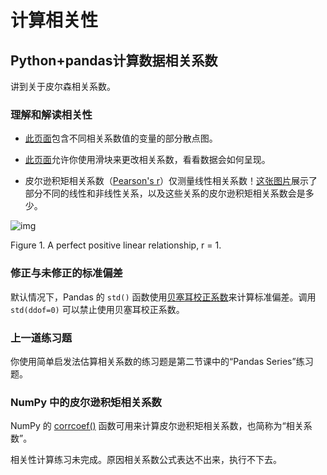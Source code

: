 # 计算相关性

## Python+pandas计算数据相关系数

讲到关于皮尔森相关系数。

### 理解和解读相关性

- [此页面](http://onlinestatbook.com/2/describing_bivariate_data/pearson.html)包含不同相关系数值的变量的部分散点图。

- [此页面](http://rpsychologist.com/d3/correlation/)允许你使用滑块来更改相关系数，看看数据会如何呈现。
- 皮尔逊积矩相关系数（[Pearson's r](https://en.wikipedia.org/wiki/Pearson_product-moment_correlation_coefficient)）仅测量线性相关系数！[这张图片](https://en.wikipedia.org/wiki/Correlation_and_dependence#/media/File:Correlation_examples2.svg)展示了部分不同的线性和非线性关系，以及这些关系的皮尔逊积矩相关系数会是多少。

![img](r1.jpg) 

Figure 1. A perfect positive linear relationship, r = 1. 

### 修正与未修正的标准偏差

默认情况下，Pandas 的 `std()` 函数使用[贝塞耳校正系数](https://en.wikipedia.org/wiki/Bessel%27s_correction)来计算标准偏差。调用 `std(ddof=0)` 可以禁止使用贝塞耳校正系数。

### 上一道练习题

你使用简单启发法估算相关系数的练习题是第二节课中的“Pandas Series”练习题。

### NumPy 中的皮尔逊积矩相关系数

NumPy 的 [corrcoef()](http://docs.scipy.org/doc/numpy/reference/generated/numpy.corrcoef.html) 函数可用来计算皮尔逊积矩相关系数，也简称为“相关系数”。



相关性计算练习未完成。原因相关系数公式表达不出来，执行不下去。